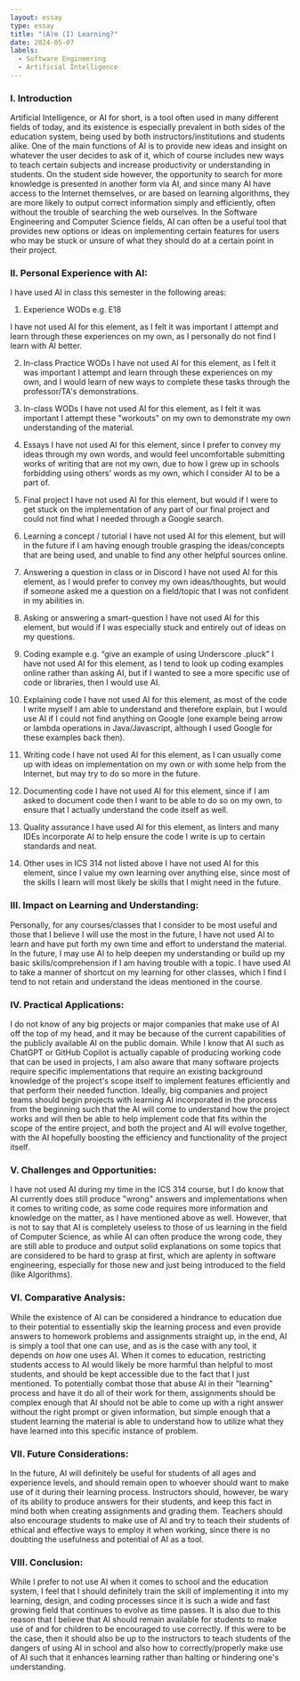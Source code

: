 ```yaml
---
layout: essay
type: essay
title: "(A)m (I) Learning?"
date: 2024-05-07
labels:
  - Software Engineering
  - Artificial Intelligence
---
```


### I. Introduction
Artificial Intelligence, or AI for short, is a tool often used in many different fields of today, and its existence is especially prevalent in both sides of the education system, being used by both instructors/institutions and students alike. One of the main functions of AI is to provide new ideas and insight on whatever the user decides to ask of it, which of course includes new ways to teach certain subjects and increase productivity or understanding in students. On the student side however, the opportunity to search for more knowledge is presented in another form via AI, and since many AI have access to the Internet themselves, or are based on learning algorithms, they are more likely to output correct information simply and efficiently, often without the trouble of searching the web ourselves. In the Software Engineering and Computer Science fields, AI can often be a useful tool that provides new options or ideas on implementing certain features for users who may be stuck or unsure of what they should do at a certain point in their project.

### II. Personal Experience with AI:
I have used AI in class this semester in the following areas:

  1. Experience WODs e.g. E18

I have not used AI for this element, as I felt it was important I attempt and learn through these experiences on my own, as I personally do not find I learn with AI better.

  2. In-class Practice WODs
I have not used AI for this element, as I felt it was important I attempt and learn through these experiences on my own, and I would learn of new ways to complete these tasks through the professor/TA's demonstrations.

  3. In-class WODs
I have not used AI for this element, as I felt it was important I attempt these "workouts" on my own to demonstrate my own understanding of the material.

  4. Essays
I have not used AI for this element, since I prefer to convey my ideas through my own words, and would feel uncomfortable submitting works of writing that are not my own, due to how I grew up in schools forbidding using others' words as my own, which I consider AI to be a part of.

  5. Final project
I have not used AI for this element, but would if I were to get stuck on the implementation of any part of our final project and could not find what I needed through a Google search.

  6. Learning a concept / tutorial
I have not used AI for this element, but will in the future if I am having enough trouble grasping the ideas/concepts that are being used, and unable to find any other helpful sources online.

  7. Answering a question in class or in Discord
I have not used AI for this element, as I would prefer to convey my own ideas/thoughts, but would if someone asked me a question on a field/topic that I was not confident in my abilities in.

  8. Asking or answering a smart-question
I have not used AI for this element, but would if I was especially stuck and entirely out of ideas on my questions.

  9. Coding example e.g. “give an example of using Underscore .pluck”
I have not used AI for this element, as I tend to look up coding examples online rather than asking AI, but if I wanted to see a more specific use of code or libraries, then I would use AI.

  10. Explaining code
I have not used AI for this element, as most of the code I write myself I am able to understand and therefore explain, but I would use AI if I could not find anything on Google (one example being arrow or lambda operations in Java/Javascript, although I used Google for these examples back then).

  11. Writing code
I have not used AI for this element, as I can usually come up with ideas on implementation on my own or with some help from the Internet, but may try to do so more in the future.

  12. Documenting code
I have not used AI for this element, since if I am asked to document code then I want to be able to do so on my own, to ensure that I actually understand the code itself as well.

  13. Quality assurance 
I have used AI for this element, as linters and many IDEs incorporate AI to help ensure the code I write is up to certain standards and neat.

  14. Other uses in ICS 314 not listed above
I have not used AI for this element, since I value my own learning over anything else, since most of the skills I learn will most likely be skills that I might need in the future.


### III. Impact on Learning and Understanding:
Personally, for any courses/classes that I consider to be most useful and those that I believe I will use the most in the future, I have not used AI to learn and have put forth my own time and effort to understand the material. In the future, I may use AI to help deepen my understanding or build up my basic skills/comprehension if I am having trouble with a topic. I have used AI to take a manner of shortcut on my learning for other classes, which I find I tend to not retain and understand the ideas mentioned in the course.

### IV. Practical Applications:
I do not know of any big projects or major companies that make use of AI off the top of my head, and it may be because of the current capabilities of the publicly available AI on the public domain. While I know that AI such as ChatGPT or GitHub Copilot is actually capable of producing working code that can be used in projects, I am also aware that many software projects require specific implementations that require an existing background knowledge of the project's scope itself to implement features efficiently and that perform their needed function. Ideally, big companies and project teams should begin projects with learning AI incorporated in the process from the beginning such that the AI will come to understand how the project works and will then be able to help implement code that fits within the scope of the entire project, and both the project and AI will evolve together, with the AI hopefully boosting the efficiency and functionality of the project itself.

### V. Challenges and Opportunities:
I have not used AI during my time in the ICS 314 course, but I do know that AI currently does still produce "wrong" answers and implementations when it comes to writing code, as some code requires more information and knowledge on the matter, as I have mentioned above as well. However, that is not to say that AI is completely useless to those of us learning in the field of Computer Science, as while AI can often produce the wrong code, they are still able to produce and output solid explanations on some topics that are considered to be hard to grasp at first, which are aplenty in software engineering, especially for those new and just being introduced to the field (like Algorithms). 

### VI. Comparative Analysis:
While the existence of AI can be considered a hindrance to education due to their potential to essentially skip the learning process and even provide answers to homework problems and assignments straight up, in the end, AI is simply a tool that one can use, and as is the case with any tool, it depends on *how* one uses AI. When it comes to education, restricting students access to AI would likely be more harmful than helpful to most students, and should be kept accessible due to the fact that I just mentioned. To potentially combat those that abuse AI in their "learning" process and have it do all of their work for them, assignments should be complex enough that AI should not be able to come up with a right answer without the right prompt or given information, but simple enough that a student learning the material is able to understand how to utilize what they have learned into this specific instance of problem.

### VII. Future Considerations:
In the future, AI will definitely be useful for students of all ages and experience levels, and should remain open to whoever should want to make use of it during their learning process. Instructors should, however, be wary of its ability to produce answers for their students, and keep this fact in mind both when creating assignments and grading them. Teachers should also encourage students to make use of AI and try to teach their students of ethical and effective ways to employ it when working, since there is no doubting the usefulness and potential of AI as a tool.

### VIII. Conclusion:
While I prefer to not use AI when it comes to school and the education system, I feel that I should definitely train the skill of implementing it into my learning, design, and coding processes since it is such a wide and fast growing field that continues to evolve as time passes. It is also due to this reason that I believe that AI should remain available for students to make use of and for children to be encouraged to use correctly. If this were to be the case, then it should also be up to the instructors to teach students of the dangers of using AI in school and also how to correctly/properly make use of AI such that it enhances learning rather than halting or hindering one's understanding.
